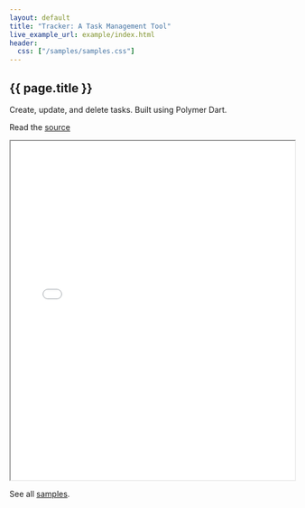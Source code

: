```yaml
---
layout: default
title: "Tracker: A Task Management Tool"
live_example_url: example/index.html
header:
  css: ["/samples/samples.css"]
---
```


## {{ page.title }}

Create, update, and delete tasks. Built using Polymer Dart.

Read the
[source](https://github.com/dart-lang/bleeding_edge/tree/master/dart/samples/tracker/)


<iframe class="running-app-frame"
        style="height:600px;width:100%;"
        src="{{page.live_example_url}}">
</iframe>

See all [samples](/samples/).
